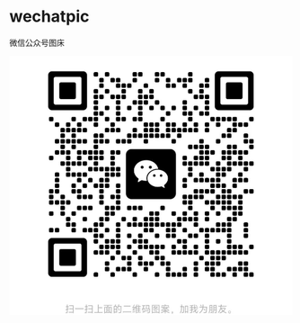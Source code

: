# wechatpic
微信公众号图床


![请扫码加我微信联系](https://github.com/hetang88/wechatpic/blob/35ab2f1b5b88b95d3e2b4b662cc2013a03b59b7c/hetang88-QR-code-no.png)
